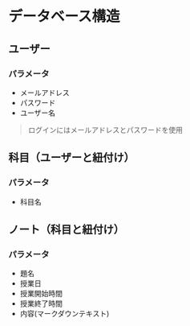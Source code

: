 # データベース構造

## ユーザー
### パラメータ
- メールアドレス
- パスワード
- ユーザー名
> ログインにはメールアドレスとパスワードを使用

## 科目（ユーザーと紐付け）
### パラメータ
- 科目名

## ノート（科目と紐付け）
### パラメータ
- 題名
- 授業日
- 授業開始時間
- 授業終了時間
- 内容(マークダウンテキスト)